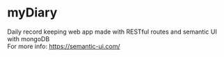 # myDiary
Daily record keeping web app made with RESTful routes and semantic UI with mongoDB
<br>
For more info: https://semantic-ui.com/
